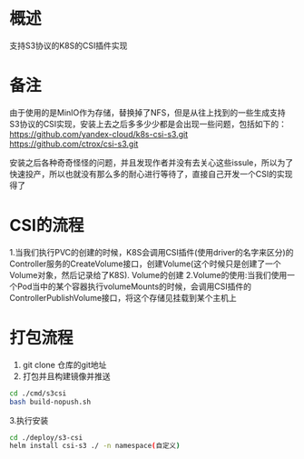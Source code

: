 # 概述
支持S3协议的K8S的CSI插件实现

# 备注
由于使用的是MinIO作为存储，替换掉了NFS，但是从往上找到的一些生成支持S3协议的CSI实现，安装上去之后多多少少都是会出现一些问题，包括如下的：
https://github.com/yandex-cloud/k8s-csi-s3.git
https://github.com/ctrox/csi-s3.git

安装之后各种奇奇怪怪的问题，并且发现作者并没有去关心这些issule，所以为了快速投产，所以也就没有那么多的耐心进行等待了，直接自己开发一个CSI的实现得了

# CSI的流程
1.当我们执行PVC的创建的时候，K8S会调用CSI插件(使用driver的名字来区分)的Controller服务的CreateVolume接口，创建Volume(这个时候只是创建了一个Volume对象，然后记录给了K8S).  Volume的创建
2.Volume的使用:当我们使用一个Pod当中的某个容器执行volumeMounts的时候，会调用CSI插件的ControllerPublishVolume接口，将这个存储见挂载到某个主机上

# 打包流程
1. git clone 仓库的git地址
2. 打包并且构建镜像并推送
```bash
cd ./cmd/s3csi
bash build-nopush.sh
```
3.执行安装
```bash
cd ./deploy/s3-csi
helm install csi-s3 ./ -n namespace(自定义)
```